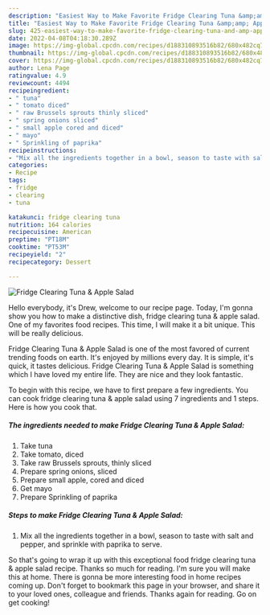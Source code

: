 ```yaml
---
description: "Easiest Way to Make Favorite Fridge Clearing Tuna &amp;amp; Apple Salad"
title: "Easiest Way to Make Favorite Fridge Clearing Tuna &amp;amp; Apple Salad"
slug: 425-easiest-way-to-make-favorite-fridge-clearing-tuna-and-amp-apple-salad
date: 2022-04-08T04:18:30.289Z
image: https://img-global.cpcdn.com/recipes/d188310893516b82/680x482cq70/fridge-clearing-tuna-apple-salad-recipe-main-photo.jpg
thumbnail: https://img-global.cpcdn.com/recipes/d188310893516b82/680x482cq70/fridge-clearing-tuna-apple-salad-recipe-main-photo.jpg
cover: https://img-global.cpcdn.com/recipes/d188310893516b82/680x482cq70/fridge-clearing-tuna-apple-salad-recipe-main-photo.jpg
author: Lena Page
ratingvalue: 4.9
reviewcount: 4494
recipeingredient:
- " tuna"
- " tomato diced"
- " raw Brussels sprouts thinly sliced"
- " spring onions sliced"
- " small apple cored and diced"
- " mayo"
- " Sprinkling of paprika"
recipeinstructions:
- "Mix all the ingredients together in a bowl, season to taste with salt and pepper, and sprinkle with paprika to serve."
categories:
- Recipe
tags:
- fridge
- clearing
- tuna

katakunci: fridge clearing tuna 
nutrition: 164 calories
recipecuisine: American
preptime: "PT18M"
cooktime: "PT53M"
recipeyield: "2"
recipecategory: Dessert

---
```



![Fridge Clearing Tuna &amp; Apple Salad](https://img-global.cpcdn.com/recipes/d188310893516b82/680x482cq70/fridge-clearing-tuna-apple-salad-recipe-main-photo.jpg)

Hello everybody, it's Drew, welcome to our recipe page. Today, I'm gonna show you how to make a distinctive dish, fridge clearing tuna &amp; apple salad. One of my favorites food recipes. This time, I will make it a bit unique. This will be really delicious.



Fridge Clearing Tuna &amp; Apple Salad is one of the most favored of current trending foods on earth. It's enjoyed by millions every day. It is simple, it's quick, it tastes delicious. Fridge Clearing Tuna &amp; Apple Salad is something which I have loved my entire life. They are nice and they look fantastic.


To begin with this recipe, we have to first prepare a few ingredients. You can cook fridge clearing tuna &amp; apple salad using 7 ingredients and 1 steps. Here is how you cook that.

<!--inarticleads1-->

##### The ingredients needed to make Fridge Clearing Tuna &amp; Apple Salad:

1. Take  tuna
1. Take  tomato, diced
1. Take  raw Brussels sprouts, thinly sliced
1. Prepare  spring onions, sliced
1. Prepare  small apple, cored and diced
1. Get  mayo
1. Prepare  Sprinkling of paprika




<!--inarticleads2-->

##### Steps to make Fridge Clearing Tuna &amp; Apple Salad:

1. Mix all the ingredients together in a bowl, season to taste with salt and pepper, and sprinkle with paprika to serve.




So that's going to wrap it up with this exceptional food fridge clearing tuna &amp; apple salad recipe. Thanks so much for reading. I'm sure you will make this at home. There is gonna be more interesting food in home recipes coming up. Don't forget to bookmark this page in your browser, and share it to your loved ones, colleague and friends. Thanks again for reading. Go on get cooking!

